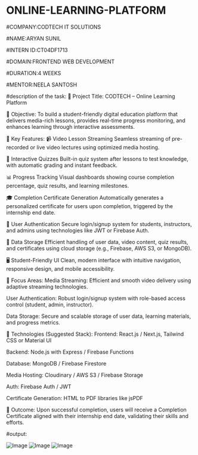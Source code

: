 # ONLINE-LEARNING-PLATFORM

#COMPANY:CODTECH IT SOLUTIONS

#NAME:ARYAN SUNIL

#INTERN ID:CT04DF1713

#DOMAIN:FRONTEND WEB DEVELOPMENT

#DURATION:4 WEEKS

#MENTOR:NEELA SANTOSH

#description of the task: 🔹 Project Title:
CODTECH – Online Learning Platform

🔹 Objective:
To build a student-friendly digital education platform that delivers media-rich lessons, provides real-time progress monitoring, and enhances learning through interactive assessments.

🔹 Key Features:
📹 Video Lesson Streaming
Seamless streaming of pre-recorded or live video lectures using optimized media hosting.

📝 Interactive Quizzes
Built-in quiz system after lessons to test knowledge, with automatic grading and instant feedback.

📊 Progress Tracking
Visual dashboards showing course completion percentage, quiz results, and learning milestones.

🎓 Completion Certificate Generation
Automatically generates a personalized certificate for users upon completion, triggered by the internship end date.

🔐 User Authentication
Secure login/signup system for students, instructors, and admins using technologies like JWT or Firebase Auth.

💾 Data Storage
Efficient handling of user data, video content, quiz results, and certificates using cloud storage (e.g., Firebase, AWS S3, or MongoDB).

🖥️ Student-Friendly UI
Clean, modern interface with intuitive navigation, responsive design, and mobile accessibility.

🔹 Focus Areas:
Media Streaming:
Efficient and smooth video delivery using adaptive streaming technologies.

User Authentication:
Robust login/signup system with role-based access control (student, admin, instructor).

Data Storage:
Secure and scalable storage of user data, learning materials, and progress metrics.

🔹 Technologies (Suggested Stack):
Frontend: React.js / Next.js, Tailwind CSS or Material UI

Backend: Node.js with Express / Firebase Functions

Database: MongoDB / Firebase Firestore

Media Hosting: Cloudinary / AWS S3 / Firebase Storage

Auth: Firebase Auth / JWT

Certificate Generation: HTML to PDF libraries like jsPDF

🔹 Outcome:
Upon successful completion, users will receive a Completion Certificate aligned with their internship end date, validating their skills and efforts.

#output:

![Image](https://github.com/user-attachments/assets/50ec70fe-5474-4d08-8cec-d9179302087b)
![Image](https://github.com/user-attachments/assets/ece4d8a0-32d4-4a39-b877-c6ddc632e90d)
![Image](https://github.com/user-attachments/assets/77fe44c8-3b0f-496a-bcd1-da09cdd7f39e)

